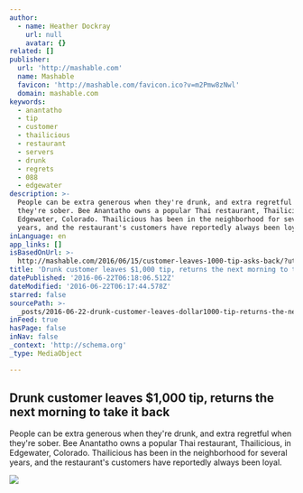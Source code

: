 ```yaml
---
author:
  - name: Heather Dockray
    url: null
    avatar: {}
related: []
publisher:
  url: 'http://mashable.com'
  name: Mashable
  favicon: 'http://mashable.com/favicon.ico?v=m2Pmw8zNwl'
  domain: mashable.com
keywords:
  - anantatho
  - tip
  - customer
  - thailicious
  - restaurant
  - servers
  - drunk
  - regrets
  - 088
  - edgewater
description: >-
  People can be extra generous when they're drunk, and extra regretful when
  they're sober. Bee Anantatho owns a popular Thai restaurant, Thailicious, in
  Edgewater, Colorado. Thailicious has been in the neighborhood for several
  years, and the restaurant's customers have reportedly always been loyal.
inLanguage: en
app_links: []
isBasedOnUrl: >-
  http://mashable.com/2016/06/15/customer-leaves-1000-tip-asks-back/?utm_cid=mash-com-Tw-main-link#9GZrwYnlrPqs
title: 'Drunk customer leaves $1,000 tip, returns the next morning to take it back'
datePublished: '2016-06-22T06:18:06.512Z'
dateModified: '2016-06-22T06:17:44.578Z'
starred: false
sourcePath: >-
  _posts/2016-06-22-drunk-customer-leaves-dollar1000-tip-returns-the-next-morning-t.md
inFeed: true
hasPage: false
inNav: false
_context: 'http://schema.org'
_type: MediaObject

---
```

<article style=""><h1>Drunk customer leaves $1,000 tip, returns the next morning to take it back</h1><p>People can be extra generous when they're drunk, and extra regretful when they're sober. Bee Anantatho owns a popular Thai restaurant, Thailicious, in Edgewater, Colorado. Thailicious has been in the neighborhood for several years, and the restaurant's customers have reportedly always been loyal.</p><img src="http://i.amz.mshcdn.com/IKQywrBpr7HSd5v9ZyLPx_uQqlY=/1200x630/https%3A%2F%2Fblueprint-api-production.s3.amazonaws.com%2Fuploads%2Fstory%2Fthumbnail%2F11731%2Fcheck.jpg" /></article>